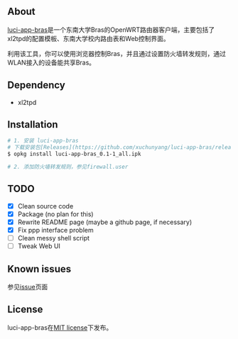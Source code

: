 ## About

[luci-app-bras](https://github.com/xuchunyang/luci-app-bras)是一个东南大学Bras的OpenWRT路由器客户端，主要包括了xl2tpd的配置模板、东南大学校内路由表和Web控制界面。

利用该工具，你可以使用浏览器控制Bras，并且通过设置防火墙转发规则，通过WLAN接入的设备能共享Bras。

## Dependency

* xl2tpd

## Installation

```bash
# 1. 安装 luci-app-bras
# 下载安装包[Releases](https://github.com/xuchunyang/luci-app-bras/releases)
$ opkg install luci-app-bras_0.1-1_all.ipk

# 2. 添加防火墙转发规则，参见firewall.user
```

## TODO

- [x] Clean source code
- [x] Package (no plan for this)
- [x] Rewrite README page (maybe a github page, if necessary)
- [x] Fix ppp interface problem
- [ ] Clean messy shell script
- [ ] Tweak Web UI

## Known issues

参见[issue](https://github.com/xuchunyang/luci-app-bras/issues?state=open)页面

## License

luci-app-bras在[MIT license](https://raw.github.com/xuchunyang/luci-app-bras/master/LICENSE.txt)下发布。
